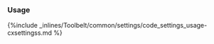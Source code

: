 

### Usage



{%include _inlines/Toolbelt/common/settings/code_settings_usage-cxsettingss.md %}




